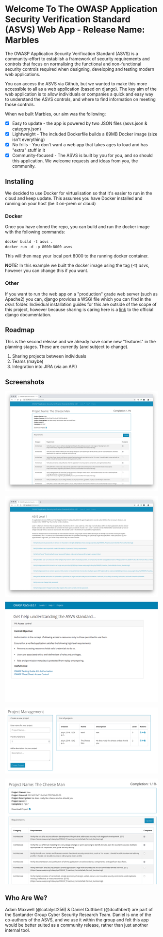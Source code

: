 # Welcome To The OWASP Application Security Verification Standard (ASVS) Web App - Release Name: Marbles

The OWASP Application Security Verification Standard (ASVS) is a community-effort to
establish a framework of security requirements and controls that focus on normalising the functional and non-functional security controls required when designing, developing and testing modern web applications.

You can access the ASVS via Github, but we wanted to make this more accessible to all as a web application (based on django). The key aim of the web application is to allow individuals or companies a quick and easy way to understand the ASVS controls, and where to find information on meeting those controls.

When we built Marbles, our aim was the following:

 - [x] Easy to update - the app is powered by two JSON files (asvs.json & category.json)
 - [X] Lightweight -  The included Dockerfile builds a 89MB Docker image (size isn't everything)
 - [X] No frills - You don't want a web app that takes ages to load and has "extra" stuff in it
 - [X] Community-focused - The ASVS is built by you for you, and so should this application. We welcome requests and ideas from you, the community.

## Installing

We decided to use Docker for virtualisation so that it's easier to run in the cloud and keep update. This assumes you have Docker installed and running on your host (be it on-prem or cloud)

### Docker
Once you have cloned the repo, you can build and run the docker image with the following commands:

`docker build -t asvs .`  
`docker run -d -p 8000:8000 asvs`  
  
This will then map your local port 8000 to the running docker container.

**NOTE:** In this example we built the docker image using the tag (-t) *asvs*, however you can change this if you want.

### Other
If you want to run the web app on a "production" grade web server (such as Apache2) you can, django provides a WSGI file which you can find in the *asvs* folder. Individual installation guides for this are outside of the scope of this project, however because sharing is caring here is a [link](https://docs.djangoproject.com/en/2.0/howto/deployment/wsgi/) to the official django documentation.


## Roadmap

This is the second release and we already have some new "features" in the planning stages. These are currently (and subject to change).

1. Sharing projects between individuals
2. Teams (maybe)
3. Integration into JIRA (via an API)



## Screenshots

![homepage](screenshots/homepage.png)

![levels](screenshots/levels.png)

![help](screenshots/help.png)

![projectmanagement](screenshots/projectmanagement.png)

![projectunderway](screenshots/projectunderway.png)

## Who Are We?

Adam Maxwell (@catalyst256) & Daniel Cuthbert (@dcuthbert) are part of the Santander Group Cyber Security Research Team. Daniel is one of the co-authors of the ASVS, and we use it within the group and felt this app would be better suited as a community release, rather than just another internal tool. 

